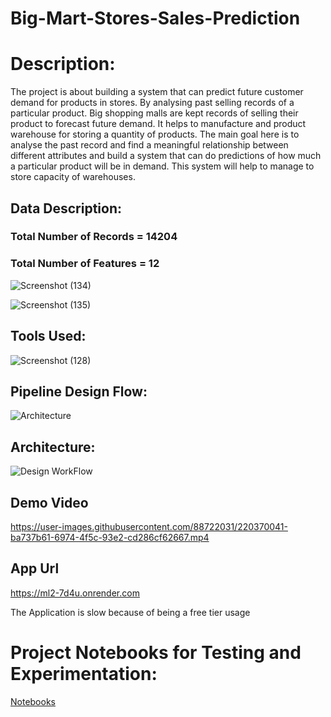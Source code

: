 # Big-Mart-Stores-Sales-Prediction


# Description: 
The project is about building a system that can predict future 
customer demand for products in stores. By analysing past 
selling records of a particular product. Big shopping malls are 
kept records of selling their product to forecast future demand. 
It helps to manufacture and product warehouse for storing a 
quantity of products. The main goal here is to analyse the past 
record and find a meaningful relationship between different 
attributes and build a system that can do predictions of how 
much a particular product will be in demand. This system will 
help to manage to store capacity of warehouses.


## Data Description:
### Total Number of Records = 14204 
### Total Number of Features = 12

![Screenshot (134)](https://user-images.githubusercontent.com/88722031/220370107-0edc6cef-6851-4454-ad4c-7bf5599058d2.png)

![Screenshot (135)](https://user-images.githubusercontent.com/88722031/220370128-050a38b2-f1f0-40cf-ba45-6a4001c36613.png)





## Tools Used:
![Screenshot (128)](https://user-images.githubusercontent.com/88722031/220367219-5edcb296-6dd7-4f3f-b394-3738fdc1a8b4.png)



## Pipeline Design Flow:
![Architecture](https://user-images.githubusercontent.com/88722031/183290493-66d730fd-0c8a-4c18-a9bb-41cc0b8cbb47.jpg)

## Architecture:
![Design WorkFlow](https://user-images.githubusercontent.com/88722031/183290552-9b9ddff2-f7f3-472d-80e4-7880e9605dc4.jpg)


## Demo Video


https://user-images.githubusercontent.com/88722031/220370041-ba737b61-6974-4f5c-93e2-cd286cf62667.mp4







## App Url
https://ml2-7d4u.onrender.com

The Application is slow because of being a free tier usage




# Project Notebooks for Testing and Experimentation:
[Notebooks](https://github.com/Sayantan40/Big-Mart-Stores-Sales-Prediction/tree/master/research)
